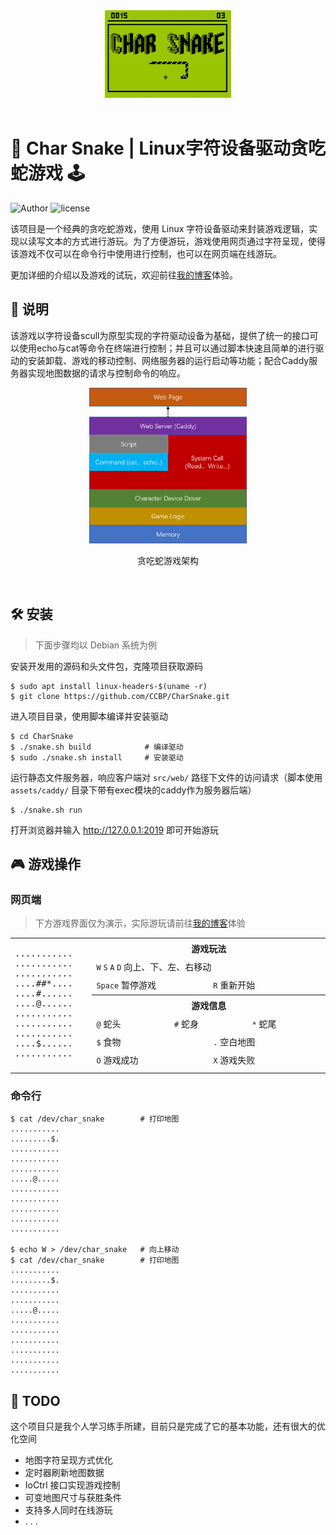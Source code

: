 <div align="center">
    <img src="assets/image/char_snake.jpg" alt="banner" width="40%">
</div><br />

# 🐍 Char Snake | Linux字符设备驱动贪吃蛇游戏 🕹️

![Author](https://img.shields.io/badge/Author-CCBP-blue)
![license](https://img.shields.io/badge/license-MIT-yellowgreen)

该项目是一个经典的贪吃蛇游戏，使用 Linux 字符设备驱动来封装游戏逻辑，实现以读写文本的方式进行游玩。为了方便游玩，游戏使用网页通过字符呈现，使得该游戏不仅可以在命令行中使用进行控制，也可以在网页端在线游玩。

更加详细的介绍以及游戏的试玩，欢迎前往[我的博客](https://www.amrzs.net/2023/03/19/char_snake/)体验。

## 📖 说明
该游戏以字符设备scull为原型实现的字符驱动设备为基础，提供了统一的接口可以使用echo与cat等命令在终端进行控制；并且可以通过脚本快速且简单的进行驱动的安装卸载、游戏的移动控制、网络服务器的运行启动等功能；配合Caddy服务器实现地图数据的请求与控制命令的响应。

<div align="center">
    <img src="assets/image/char_snake_architecture.png" alt="architecture" width="50%">
    <p>贪吃蛇游戏架构</p>
</div><br />

## 🛠️ 安装

> 下面步骤均以 Debian 系统为例

安装开发用的源码和头文件包，克隆项目获取源码

```
$ sudo apt install linux-headers-$(uname -r)
$ git clone https://github.com/CCBP/CharSnake.git
```

进入项目目录，使用脚本编译并安装驱动

```
$ cd CharSnake
$ ./snake.sh build            # 编译驱动
$ sudo ./snake.sh install     # 安装驱动
```

运行静态文件服务器，响应客户端对 `src/web/` 路径下文件的访问请求（脚本使用 `assets/caddy/` 目录下带有exec模块的caddy作为服务器后端）

```
$ ./snake.sh run
```

打开浏览器并输入 http://127.0.0.1:2019 即可开始游玩

## 🎮 游戏操作

### 网页端

> 下方游戏界面仅为演示，实际游玩请前往[我的博客](https://www.amrzs.net/2023/03/19/char_snake/)体验

<html>
 <head></head>
 <body>
  <table align="center"> 
   <tbody>
    <tr> 
     <td rowspan="7" width="20%"> <pre id="map">...........<br />...........<br />...........<br />....##*....<br />....#......<br />....@......<br />...........<br />...........<br />...........<br />....$......<br />...........<br /></pre> </td> 
     <th colspan="6" width="60%">游戏玩法</th> 
    </tr> 
    <tr> 
     <td colspan="6"><code>W</code> <code>S</code> <code>A</code> <code>D</code> 向上、下、左、右移动</td> 
    </tr> 
    <tr> 
     <td colspan="3"><code>Space</code> 暂停游戏</td> 
     <td colspan="3"><code>R</code> 重新开始</td> 
    </tr> 
    <tr> 
     <th colspan="6">游戏信息</th> 
    </tr> 
    <tr> 
     <td colspan="2"><code>@</code> 蛇头</td> 
     <td colspan="2"><code>#</code> 蛇身</td> 
     <td colspan="2"><code>*</code> 蛇尾</td> 
    </tr> 
    <tr> 
     <td colspan="3"><code>$</code> 食物</td> 
     <td colspan="3"><code>.</code> 空白地图</td> 
    </tr> 
    <tr> 
     <td colspan="3"><code>O</code> 游戏成功</td> 
     <td colspan="3"><code>X</code> 游戏失败</td> 
    </tr> 
    <tr> 
     <td></td> 
     <td width="10%"></td> 
     <td width="10%"></td> 
     <td width="10%"></td> 
     <td width="10%"></td> 
     <td width="10%"></td> 
     <td width="10%"></td> 
    </tr> 
   </tbody>
  </table>
 </body>
</html>

### 命令行

```
$ cat /dev/char_snake        # 打印地图
...........
.........$.
...........
...........
...........
.....@.....
...........
...........
...........
...........
...........
 
$ echo W > /dev/char_snake   # 向上移动
$ cat /dev/char_snake        # 打印地图
...........
.........$.
...........
...........
.....@.....
...........
...........
...........
...........
...........
...........
```

## 📝 TODO

这个项目只是我个人学习练手所建，目前只是完成了它的基本功能，还有很大的优化空间

- 地图字符呈现方式优化
- 定时器刷新地图数据
- IoCtrl 接口实现游戏控制
- 可变地图尺寸与获胜条件
- 支持多人同时在线游玩
- . . .